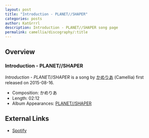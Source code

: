```yaml
---
layout: post
title: "Introduction - PLANET//SHAPER"
categories: posts
author: KatGrrrl
description: Introduction - PLANET//SHAPER song page
permalink: camellia/discography/:title
---
```


## Overview

### Introduction - PLANET//SHAPER

*Introduction - PLANET//SHAPER* is a song by [かめりあ](/camellia) (Camellia) first released on 2015-08-16.

* Composition: かめりあ
* Length: 02:12
* Album Appearances: [PLANET//SHAPER](/camellia/albums/PLANET--SHAPER)

## External Links

* [Spotify](https://open.spotify.com/track/2lnwSkgRDFtjvcaUpqePGA?si=bd1dc2bb9d024110)
